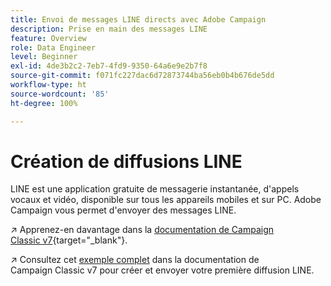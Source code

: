 ```yaml
---
title: Envoi de messages LINE directs avec Adobe Campaign
description: Prise en main des messages LINE
feature: Overview
role: Data Engineer
level: Beginner
exl-id: 4de3b2c2-7eb7-4fd9-9350-64a6e9e2b7f8
source-git-commit: f071fc227dac6d72873744ba56eb0b4b676de5dd
workflow-type: ht
source-wordcount: '85'
ht-degree: 100%

---
```


# Création de diffusions LINE

LINE est une application gratuite de messagerie instantanée, d&#39;appels vocaux et vidéo, disponible sur tous les appareils mobiles et sur PC. Adobe Campaign vous permet d&#39;envoyer des messages LINE.


↗️ Apprenez-en davantage dans la [documentation de Campaign Classic v7](https://experienceleague.adobe.com/docs/campaign-classic/using/sending-messages/line-channel.html?lang=fr){target=&quot;_blank&quot;}.

↗️ Consultez cet [exemple complet](https://experienceleague.adobe.com/docs/campaign-classic/using/sending-messages/line-channel.html?lang=fr#example--create-and-send-a-personalized-line-message) dans la documentation de Campaign Classic v7 pour créer et envoyer votre première diffusion LINE.
